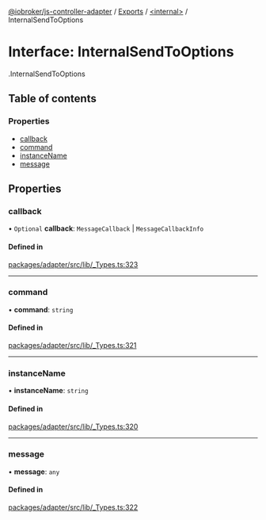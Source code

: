 [@iobroker/js-controller-adapter](../README.md) / [Exports](../modules.md) / [<internal\>](../modules/internal_.md) / InternalSendToOptions

# Interface: InternalSendToOptions

[<internal>](../modules/internal_.md).InternalSendToOptions

## Table of contents

### Properties

- [callback](internal_.InternalSendToOptions.md#callback)
- [command](internal_.InternalSendToOptions.md#command)
- [instanceName](internal_.InternalSendToOptions.md#instancename)
- [message](internal_.InternalSendToOptions.md#message)

## Properties

### callback

• `Optional` **callback**: `MessageCallback` \| `MessageCallbackInfo`

#### Defined in

[packages/adapter/src/lib/_Types.ts:323](https://github.com/ioBroker/ioBroker.js-controller/blob/8243bedf/packages/adapter/src/lib/_Types.ts#L323)

___

### command

• **command**: `string`

#### Defined in

[packages/adapter/src/lib/_Types.ts:321](https://github.com/ioBroker/ioBroker.js-controller/blob/8243bedf/packages/adapter/src/lib/_Types.ts#L321)

___

### instanceName

• **instanceName**: `string`

#### Defined in

[packages/adapter/src/lib/_Types.ts:320](https://github.com/ioBroker/ioBroker.js-controller/blob/8243bedf/packages/adapter/src/lib/_Types.ts#L320)

___

### message

• **message**: `any`

#### Defined in

[packages/adapter/src/lib/_Types.ts:322](https://github.com/ioBroker/ioBroker.js-controller/blob/8243bedf/packages/adapter/src/lib/_Types.ts#L322)
